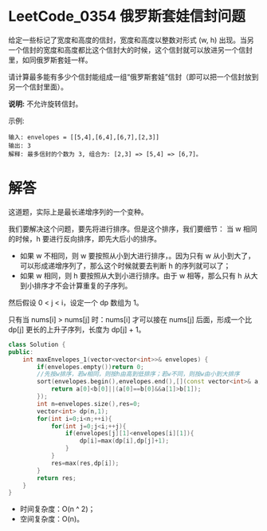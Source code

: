 # LeetCode_0354 俄罗斯套娃信封问题

给定一些标记了宽度和高度的信封，宽度和高度以整数对形式 (w, h) 出现。当另一个信封的宽度和高度都比这个信封大的时候，这个信封就可以放进另一个信封里，如同俄罗斯套娃一样。

请计算最多能有多少个信封能组成一组“俄罗斯套娃”信封（即可以把一个信封放到另一个信封里面）。

**说明:**
不允许旋转信封。

示例:
```
输入: envelopes = [[5,4],[6,4],[6,7],[2,3]]
输出: 3 
解释: 最多信封的个数为 3, 组合为: [2,3] => [5,4] => [6,7]。
```

# 解答

这道题，实际上是最长递增序列的一个变种。

我们要解决这个问题，要先将进行排序。但是这个排序，我们要细节：
当 w 相同的时候，h 要进行反向排序，即先大后小的排序。

* 如果 w 不相同，则 w 要按照从小到大进行排序，。因为只有 w 从小到大了，可以形成递增序列了，那么这个时候就要去判断 h 的序列就可以了；
* 如果 w 相同，则 h 要按照从大到小进行排序。由于 w 相等，那么只有 h 从大到小排序才不会计算重复的子序列。

然后假设 0 < j < i，设定一个 dp 数组为 1。

只有当 nums[i] > nums[j] 时：nums[i] 才可以接在 nums[j] 后面，形成一个比 dp[j] 更长的上升子序列，长度为 dp[j] + 1。


```C++
class Solution {
public:
    int maxEnvelopes_1(vector<vector<int>>& envelopes) {
        if(envelopes.empty())return 0;
        //先按w排序，若w相同，则按h由高到低排序；若w不同，则按w由小到大排序
        sort(envelopes.begin(),envelopes.end(),[](const vector<int>& a,const vector<int>& b){
            return a[0]<b[0]||(a[0]==b[0]&&a[1]>b[1]);
        });
        int n=envelopes.size(),res=0;
        vector<int> dp(n,1);
        for(int i=0;i<n;++i){
            for(int j=0;j<i;++j){
                if(envelopes[j][1]<envelopes[i][1]){
                    dp[i]=max(dp[i],dp[j]+1);
                }
            }
            res=max(res,dp[i]);
        }
        return res;
    }
}
```
* 时间复杂度：O(n ^ 2)；
* 空间复杂度：O(n)。
